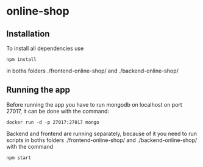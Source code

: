 # online-shop
## Installation
To install all dependencies use
```
npm install
```
in boths folders ./frontend-online-shop/ and ./backend-online-shop/

## Running the app
Before running the app you have to run mongodb on localhost on port 27017, it can be done with the command:
```
docker run -d -p 27017:27017 mongo
```
Backend and frontend are running separately, because of it you need to run scripts in boths folders ./frontend-online-shop/ and ./backend-online-shop/ with the command
```
npm start
```